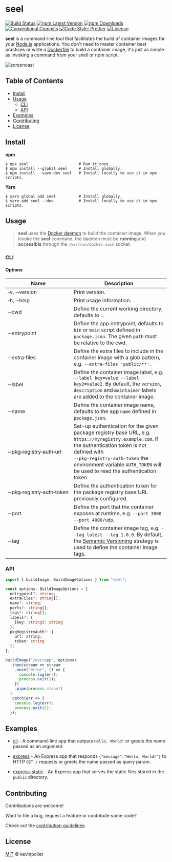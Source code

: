 # seel <!-- omit in toc -->

[![Build Status](https://github.com/kevinpollet/seel/workflows/build/badge.svg)](https://github.com/kevinpollet/seel/actions)
[![npm Latest Version](https://img.shields.io/npm/v/seel/latest)](https://www.npmjs.com/package/seel)
[![npm Downloads](https://img.shields.io/npm/dm/seel)](https://www.npmjs.com/package/seel)
[![Conventional Commits](https://img.shields.io/badge/Conventional%20Commits-1.0.0-yellow.svg)](https://conventionalcommits.org)
[![Code Style: Prettier](https://img.shields.io/badge/code_style-prettier-ff69b4.svg)](https://github.com/prettier/prettier)
[![License](https://img.shields.io/badge/license-MIT-blue.svg)](./LICENSE.md)

**seel** is a command-line tool that facilitates the build of container images for your [Node.js](https://nodejs.org/) applications. You don't need to master container best practices or write a [Dockerfile](https://docs.docker.com/engine/reference/builder/) to build a container image, it's just as simple as invoking a command from your shell or npm script.

![screencast](https://cdn.jsdelivr.net/gh/kevinpollet/seel/screencast.svg)

## Table of Contents <!-- omit in toc -->

- [Install](#install)
- [Usage](#usage)
  - [CLI](#cli)
  - [API](#api)
- [Examples](#examples)
- [Contributing](#contributing)
- [License](#license)

## Install

**npm**

```shell
$ npx seel                      # Run it once.
$ npm install --global seel     # Install globally.
$ npm install --save-dev seel   # Install locally to use it in npm scripts.
```

**Yarn**

```shell
$ yarn global add seel          # Install globally.
$ yarn add seel --dev           # Install locally to use it in npm scripts.
```

## Usage

> **seel** uses the [Docker daemon](https://docs.docker.com/engine/docker-overview/) to build the container image. When you invoke the **seel** command, the daemon must be **running** and **accessible** through the `/var/run/docker.sock` socket.

### CLI

#### Options <!-- omit in toc -->

| Name                      | Description                                                                                                                                                                                                                                                            |
| ------------------------- | ---------------------------------------------------------------------------------------------------------------------------------------------------------------------------------------------------------------------------------------------------------------------- |
| ‑v, ‑‑version             | Print version.                                                                                                                                                                                                                                                         |
| ‑h, ‑‑help                | Print usage information.                                                                                                                                                                                                                                               |
| ‑‑cwd                     | Define the current working directory, defaults to `.`.                                                                                                                                                                                                                 |
| ‑‑entrypoint              | Define the app entrypoint, defaults to `bin` or `main` script defined in `package.json`. The given `path` must be relative to the cwd.                                                                                                                                 |
| ‑‑extra‑files             | Define the extra files to include in the container image with a glob pattern, e.g. `--extra-files 'public/**'`.                                                                                                                                                        |
| ‑‑label                   | Define the container image label, e.g. `--label key=value --label key2=value2`. By default, the `version`, `description` and `maintainer` labels are added to the container image.                                                                                     |
| ‑‑name                    | Define the container image name, defaults to the app `name` defined in `package.json`.                                                                                                                                                                                 |
| ‑‑pkg‑registry‑auth‑url   | Set-up authentication for the given package registry base URL, e.g. `https://myregistry.example.com`. If the authentication token is not defined with `‑‑pkg‑registry‑auth‑token` the environment variable `AUTH_TOKEN` will be used to read the authentication token. |
| ‑‑pkg‑registry‑auth‑token | Define the authentication token for the package registry base URL previously configured.                                                                                                                                                                               |
| ‑‑port                    | Define the port that the container exposes at runtime, e.g. `--port 3000 --port 4000/udp`.                                                                                                                                                                             |
| ‑‑tag                     | Define the container image tag, e.g. `--tag latest --tag 1.0.0`. By default, the [Semantic Versioning](https://semver.org/) strategy is used to define the container image tags.                                                                                       |

### API

```typescript
import { buildImage, BuildImageOptions } from "seel";

const options: BuildImageOptions = {
  entrypoint?: string;
  extraFiles?: string[];
  name?: string;
  ports?: string[];
  tags?: string[];
  labels?: {
    [key: string]: string
  };
  pkgRegistryAuth?: {
    url: string;
    token: string
  };
};

buildImage("/usr/app", options)
  .then(stream => stream
    .once("error", () => {
      console.log(err);
      process.exit(1);
    })
    .pipe(process.stdout)
  )
  .catch(err => {
    console.log(err);
    process.exit(2);
  });
```

## Examples

- [cli](./examples/cli) - A command-line app that outputs `Hello, World!` or greets the name passed as an argument.

- [express](./examples/express) - An Express app that responds `{"message":"Hello, World!"}` to HTTP `GET /` requests or greets the name passed as query param.

- [express-static](./examples/express-static) - An Express app that serves the static files stored in the `public` directory.

## Contributing

Contributions are welcome!

Want to file a bug, request a feature or contribute some code?

Check out the [contribution guidelines](./CONTRIBUTING.md).

## License

[MIT](./LICENSE.md) © kevinpollet
